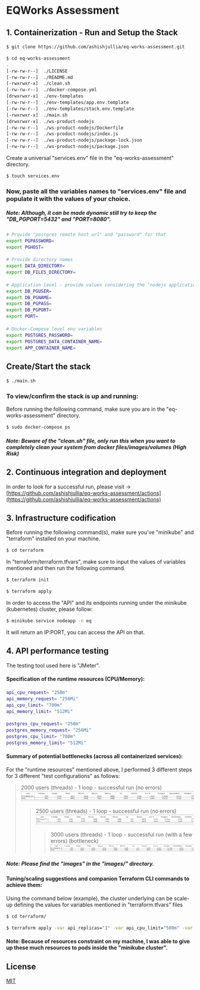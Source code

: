 # EQWorks Assessment

## 1. Containerization - Run and Setup the Stack

```bash
$ git clone https://github.com/ashishjullia/eq-works-assessment.git
```
```bash
$ cd eq-works-assessment
.
[-rw-rw-r--]  ./LICENSE
[-rw-rw-r--]  ./README.md
[-rwxrwxr-x]  ./clean.sh
[-rw-rw-r--]  ./docker-compose.yml
[drwxrwxr-x]  ./env-templates
[-rw-rw-r--]  ./env-templates/app.env.template
[-rw-rw-r--]  ./env-templates/stack.env.template
[-rwxrwxr-x]  ./main.sh
[drwxrwxr-x]  ./ws-product-nodejs
[-rw-rw-r--]  ./ws-product-nodejs/Dockerfile
[-rw-rw-r--]  ./ws-product-nodejs/index.js
[-rw-rw-r--]  ./ws-product-nodejs/package-lock.json
[-rw-rw-r--]  ./ws-product-nodejs/package.json
````
Create a universal "services.env" file in the "eq-works-assessment" directory.

```bash
$ touch services.env
```

### Now, paste all the variables names to "services.env" file and populate it with the values of your choice.
##### Note: Although, it can be made dynamic still try to keep the "DB_PGPORT=5432" and "PORT=8080".

```bash
# Provide "postgres remote host url" and "password" for that
export PGPASSWORD=
export PGHOST=

# Provide directory names
export DATA_DIRECTORY=
export DB_FILES_DIRECTORY=

# Application level - provide values considering the "nodejs application".
export DB_PGUSER=
export DB_PGNAME=
export DB_PGPASS=
export DB_PGPORT=
export PORT=

# Docker-Compose level env variables
export POSTGRES_PASSWORD=
export POSTGRES_DATA_CONTAINER_NAME=
export APP_CONTAINER_NAME=
```

## Create/Start the stack
```bash
$ ./main.sh
```


### To view/confirm the stack is up and running:
Before running the following command, make sure you are in the "eq-works-assessment" directory.
```bash
$ sudo docker-compose ps
```

##### Note: Beware of the "clean.sh" file, only run this when you want to completely clean your system from docker files/images/volumes (High Risk)

## 2. Continuous integration and deployment
In order to look for a successful run, please visit -> [https://github.com/ashishjullia/eq-works-assessment/actions](https://github.com/ashishjullia/eq-works-assessment/actions)

## 3. Infrastructure codification
Before running the following command(s), make sure you've "minikube" and "terraform" installed on your machine.
```bash
$ cd terraform
```
In "terraform/terraform.tfvars", make sure to input the values of variables mentioned and then run the following command.

```bash
$ terraform init
```

```bash
$ terraform apply
```

In order to access the "API" and its endpoints running under the minikube (kubernetes) cluster, please follow:
```bash
$ minikube service nodeapp -n eq
```
It will return an IP:PORT, you can access the API on that.

## 4. API performance testing

The testing tool used here is "JMeter".

#### Specification of the runtime resources (CPU/Memory):
```bash
api_cpu_request= "250m"
api_memory_request= "256Mi"
api_cpu_limit= "700m"
api_memory_limit= "512Mi"

postgres_cpu_request= "250m"
postgres_memory_request= "256Mi"
postgres_cpu_limit= "700m"
postgres_memory_limit= "512Mi"
```
#### Summary of potential bottlenecks (across all containerized services):
For the "runtime resources" mentioned above, I performed 3 different steps for 3 different "test configurations" as follows:
> 2000 users (threads) - 1 loop - successful run (no errors)
> ![2000 users (threads) - 1 loop - successful run (no errors)](./images/Image1.png?raw=true "2000 users (threads) - 1 loop - successful run (no errors)")
>> 2500 users (threads) - 1 loop - successful run (no errors)
>> ![2500 users (threads) - 1 loop - successful run (no errors)](./images/Image2.png?raw=true "2500 users (threads) - 1 loop - successful run (no errors)")
>>> 3000 users (threads) - 1 loop - successful run (with a few errors) (bottleneck)
>>> ![3000 users (threads) - 1 loop - successful run (with a few errors) (bottleneck)](./images/Image3.png?raw=true "3000 users (threads) - 1 loop - successful run (with a few errors) (bottleneck)")

##### Note: Please find the "images" in the "images/" directory.
#### Tuning/scaling suggestions and companion Terraform CLI commands to achieve them:
Using the command below (example), the cluster underlying can be scale-up defining the values for variables mentioned in "terraform.tfvars" files
```bash
$ cd terraform/
```
```bash
$ terraform apply -var api_replicas="1" -var api_cpu_limit="500m" -var api_memory_limit="512Mi" -var api_cpu_request="500m" -var postgres_memory_limit="512Mi" -var postgres_cpu_request="500m"
```
#### Note: Because of resources constraint on my machine, I was able to give up these much resources to pods inside the "minikube cluster". 

## License
[MIT](https://choosealicense.com/licenses/mit/)
